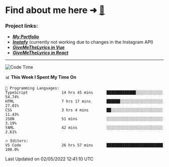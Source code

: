 # Find about me here ➜ [🧑](https://pauabella.dev)

### Project links:
- ***[My Portfolio](https://pauabella.dev)***
- ***[Instafy](https://instafy.me)*** (currently not working due to changes in the Instagram API)
- ***[GiveMeTheLyrics in Vue](https://lyrics.pauabella.dev)***
- ***[GiveMeTheLyrics in React](https://pauabella.dev/GiveMeTheLyrics)***

---
<!--START_SECTION:waka-->
![Code Time](http://img.shields.io/badge/Code%20Time-1%2C000%20hrs%2057%20mins-blue)

📊 **This Week I Spent My Time On** 

```text
💬 Programming Languages: 
TypeScript               14 hrs 45 mins      █████████████░░░░░░░░░░░░   54.74% 
HTML                     7 hrs 17 mins       ██████░░░░░░░░░░░░░░░░░░░   27.01% 
CSS                      3 hrs 4 mins        ██░░░░░░░░░░░░░░░░░░░░░░░   11.43% 
JSON                     51 mins             ░░░░░░░░░░░░░░░░░░░░░░░░░   3.19% 
YAML                     42 mins             ░░░░░░░░░░░░░░░░░░░░░░░░░   2.61%

🔥 Editors: 
VS Code                  26 hrs 57 mins      █████████████████████████   100.0%

```


 Last Updated on 02/05/2022 12:41:10 UTC
<!--END_SECTION:waka-->
